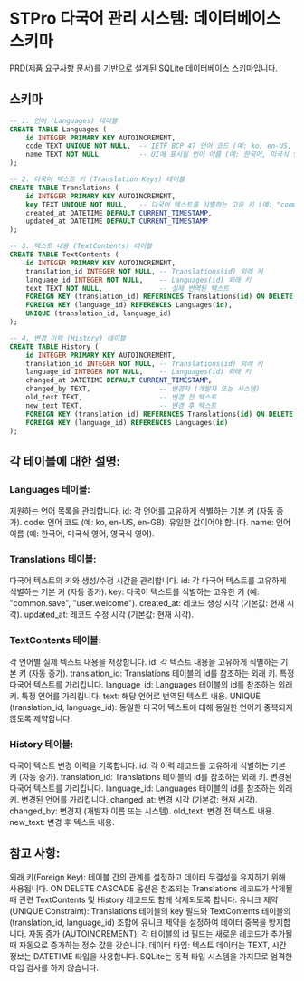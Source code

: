 # STPro 다국어 관리 시스템: 데이터베이스 스키마

PRD(제품 요구사항 문서)를 기반으로 설계된 SQLite 데이터베이스 스키마입니다.

## 스키마

```sql
-- 1. 언어 (Languages) 테이블
CREATE TABLE Languages (
    id INTEGER PRIMARY KEY AUTOINCREMENT,
    code TEXT UNIQUE NOT NULL,  -- IETF BCP 47 언어 코드 (예: ko, en-US, en-GB)
    name TEXT NOT NULL          -- UI에 표시될 언어 이름 (예: 한국어, 미국식 영어)
);

-- 2. 다국어 텍스트 키 (Translation Keys) 테이블
CREATE TABLE Translations (
    id INTEGER PRIMARY KEY AUTOINCREMENT,
    key TEXT UNIQUE NOT NULL,   -- 다국어 텍스트를 식별하는 고유 키 (예: "common.button.save")
    created_at DATETIME DEFAULT CURRENT_TIMESTAMP,
    updated_at DATETIME DEFAULT CURRENT_TIMESTAMP
);

-- 3. 텍스트 내용 (TextContents) 테이블
CREATE TABLE TextContents (
    id INTEGER PRIMARY KEY AUTOINCREMENT,
    translation_id INTEGER NOT NULL, -- Translations(id) 외래 키
    language_id INTEGER NOT NULL,    -- Languages(id) 외래 키
    text TEXT NOT NULL,              -- 실제 번역된 텍스트
    FOREIGN KEY (translation_id) REFERENCES Translations(id) ON DELETE CASCADE,
    FOREIGN KEY (language_id) REFERENCES Languages(id),
    UNIQUE (translation_id, language_id)
);

-- 4. 변경 이력 (History) 테이블
CREATE TABLE History (
    id INTEGER PRIMARY KEY AUTOINCREMENT,
    translation_id INTEGER NOT NULL, -- Translations(id) 외래 키
    language_id INTEGER NOT NULL,    -- Languages(id) 외래 키
    changed_at DATETIME DEFAULT CURRENT_TIMESTAMP,
    changed_by TEXT,                 -- 변경자 (개발자 또는 시스템)
    old_text TEXT,                   -- 변경 전 텍스트
    new_text TEXT,                   -- 변경 후 텍스트
    FOREIGN KEY (translation_id) REFERENCES Translations(id) ON DELETE CASCADE,
    FOREIGN KEY (language_id) REFERENCES Languages(id)
);
```

## 각 테이블에 대한 설명:

### Languages 테이블:

지원하는 언어 목록을 관리합니다.
id: 각 언어를 고유하게 식별하는 기본 키 (자동 증가).
code: 언어 코드 (예: ko, en-US, en-GB). 유일한 값이어야 합니다.
name: 언어 이름 (예: 한국어, 미국식 영어, 영국식 영어).

### Translations 테이블:

다국어 텍스트의 키와 생성/수정 시간을 관리합니다.
id: 각 다국어 텍스트를 고유하게 식별하는 기본 키 (자동 증가).
key: 다국어 텍스트를 식별하는 고유한 키 (예: "common.save", "user.welcome").
created_at: 레코드 생성 시각 (기본값: 현재 시각).
updated_at: 레코드 수정 시각 (기본값: 현재 시각).

### TextContents 테이블:

각 언어별 실제 텍스트 내용을 저장합니다.
id: 각 텍스트 내용을 고유하게 식별하는 기본 키 (자동 증가).
translation_id: Translations 테이블의 id를 참조하는 외래 키. 특정 다국어 텍스트를 가리킵니다.
language_id: Languages 테이블의 id를 참조하는 외래 키. 특정 언어를 가리킵니다.
text: 해당 언어로 번역된 텍스트 내용.
UNIQUE (translation_id, language_id): 동일한 다국어 텍스트에 대해 동일한 언어가 중복되지 않도록 제약합니다.

### History 테이블:

다국어 텍스트 변경 이력을 기록합니다.
id: 각 이력 레코드를 고유하게 식별하는 기본 키 (자동 증가).
translation_id: Translations 테이블의 id를 참조하는 외래 키. 변경된 다국어 텍스트를 가리킵니다.
language_id: Languages 테이블의 id를 참조하는 외래 키. 변경된 언어를 가리킵니다.
changed_at: 변경 시각 (기본값: 현재 시각).
changed_by: 변경자 (개발자 이름 또는 시스템).
old_text: 변경 전 텍스트 내용.
new_text: 변경 후 텍스트 내용.

## 참고 사항:

외래 키(Foreign Key): 테이블 간의 관계를 설정하고 데이터 무결성을 유지하기 위해 사용됩니다. ON DELETE CASCADE 옵션은 참조되는 Translations 레코드가 삭제될 때 관련 TextContents 및 History 레코드도 함께 삭제되도록 합니다.
유니크 제약(UNIQUE Constraint): Translations 테이블의 key 필드와 TextContents 테이블의 (translation_id, language_id) 조합에 유니크 제약을 설정하여 데이터 중복을 방지합니다.
자동 증가 (AUTOINCREMENT): 각 테이블의 id 필드는 새로운 레코드가 추가될 때 자동으로 증가하는 정수 값을 갖습니다.
데이터 타입: 텍스트 데이터는 TEXT, 시간 정보는 DATETIME 타입을 사용합니다. SQLite는 동적 타입 시스템을 가지므로 엄격한 타입 검사를 하지 않습니다.
